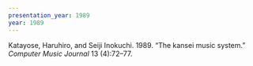 ```yaml
---
presentation_year: 1989
year: 1989
---
```


Katayose, Haruhiro, and Seiji Inokuchi. 1989. “The kansei music system.” <i>Computer Music Journal</i> 13 (4):72–77.